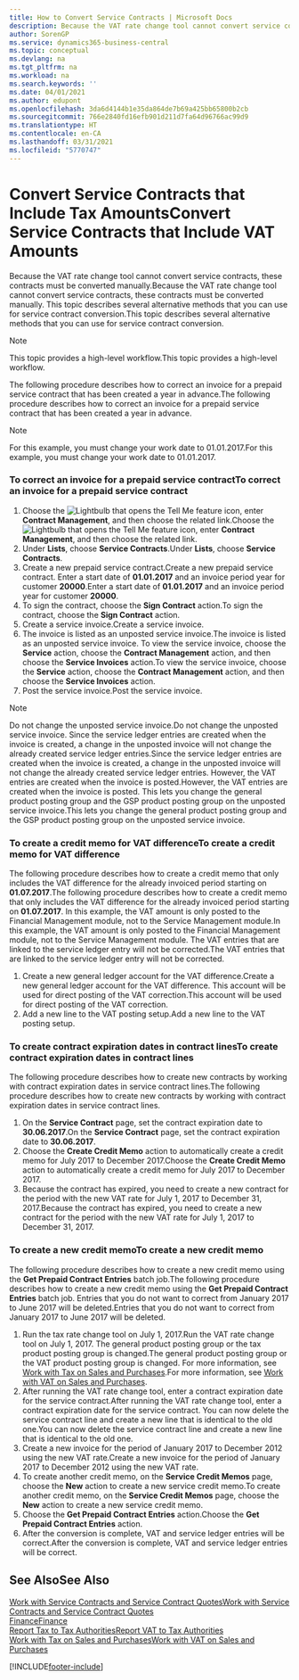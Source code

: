 ```yaml
---
title: How to Convert Service Contracts | Microsoft Docs
description: Because the VAT rate change tool cannot convert service contracts, these contracts must be converted manually. This topic describes several alternative methods that you can use for service contract conversion.
author: SorenGP
ms.service: dynamics365-business-central
ms.topic: conceptual
ms.devlang: na
ms.tgt_pltfrm: na
ms.workload: na
ms.search.keywords: ''
ms.date: 04/01/2021
ms.author: edupont
ms.openlocfilehash: 3da6d4144b1e35da864de7b69a425bb65800b2cb
ms.sourcegitcommit: 766e2840fd16efb901d211d7fa64d96766ac99d9
ms.translationtype: HT
ms.contentlocale: en-CA
ms.lasthandoff: 03/31/2021
ms.locfileid: "5770747"
---
```

# <a name="convert-service-contracts-that-include-vat-amounts"></a><span data-ttu-id="30944-104">Convert Service Contracts that Include Tax Amounts</span><span class="sxs-lookup"><span data-stu-id="30944-104">Convert Service Contracts that Include VAT Amounts</span></span>
<span data-ttu-id="30944-105">Because the VAT rate change tool cannot convert service contracts, these contracts must be converted manually.</span><span class="sxs-lookup"><span data-stu-id="30944-105">Because the VAT rate change tool cannot convert service contracts, these contracts must be converted manually.</span></span> <span data-ttu-id="30944-106">This topic describes several alternative methods that you can use for service contract conversion.</span><span class="sxs-lookup"><span data-stu-id="30944-106">This topic describes several alternative methods that you can use for service contract conversion.</span></span>  

> [!NOTE]  
>  <span data-ttu-id="30944-107">This topic provides a high-level workflow.</span><span class="sxs-lookup"><span data-stu-id="30944-107">This topic provides a high-level workflow.</span></span>  

 <span data-ttu-id="30944-108">The following procedure describes how to correct an invoice for a prepaid service contract that has been created a year in advance.</span><span class="sxs-lookup"><span data-stu-id="30944-108">The following procedure describes how to correct an invoice for a prepaid service contract that has been created a year in advance.</span></span>  

> [!NOTE]  
>  <span data-ttu-id="30944-109">For this example, you must change your work date to 01.01.2017.</span><span class="sxs-lookup"><span data-stu-id="30944-109">For this example, you must change your work date to 01.01.2017.</span></span>  

### <a name="to-correct-an-invoice-for-a-prepaid-service-contract"></a><span data-ttu-id="30944-110">To correct an invoice for a prepaid service contract</span><span class="sxs-lookup"><span data-stu-id="30944-110">To correct an invoice for a prepaid service contract</span></span>  
1. <span data-ttu-id="30944-111">Choose the ![Lightbulb that opens the Tell Me feature](media/ui-search/search_small.png "Tell me what you want to do") icon, enter **Contract Management**, and then choose the related link.</span><span class="sxs-lookup"><span data-stu-id="30944-111">Choose the ![Lightbulb that opens the Tell Me feature](media/ui-search/search_small.png "Tell me what you want to do") icon, enter **Contract Management**, and then choose the related link.</span></span>  
2. <span data-ttu-id="30944-112">Under **Lists**, choose **Service Contracts**.</span><span class="sxs-lookup"><span data-stu-id="30944-112">Under **Lists**, choose **Service Contracts**.</span></span>  
3. <span data-ttu-id="30944-113">Create a new prepaid service contract.</span><span class="sxs-lookup"><span data-stu-id="30944-113">Create a new prepaid service contract.</span></span> <span data-ttu-id="30944-114">Enter a start date of **01.01.2017** and an invoice period year for customer **20000**.</span><span class="sxs-lookup"><span data-stu-id="30944-114">Enter a start date of **01.01.2017** and an invoice period year for customer **20000**.</span></span>  
4. <span data-ttu-id="30944-115">To sign the contract, choose the **Sign Contract** action.</span><span class="sxs-lookup"><span data-stu-id="30944-115">To sign the contract, choose the **Sign Contract** action.</span></span>  
5. <span data-ttu-id="30944-116">Create a service invoice.</span><span class="sxs-lookup"><span data-stu-id="30944-116">Create a service invoice.</span></span>
6. <span data-ttu-id="30944-117">The invoice is listed as an unposted service invoice.</span><span class="sxs-lookup"><span data-stu-id="30944-117">The invoice is listed as an unposted service invoice.</span></span> <span data-ttu-id="30944-118">To view the service invoice, choose the **Service** action, choose the **Contract Management** action, and then choose the **Service Invoices** action.</span><span class="sxs-lookup"><span data-stu-id="30944-118">To view the service invoice, choose the **Service** action, choose the **Contract Management** action, and then choose the **Service Invoices** action.</span></span>  
7. <span data-ttu-id="30944-119">Post the service invoice.</span><span class="sxs-lookup"><span data-stu-id="30944-119">Post the service invoice.</span></span>  

> [!NOTE]  
>  <span data-ttu-id="30944-120">Do not change the unposted service invoice.</span><span class="sxs-lookup"><span data-stu-id="30944-120">Do not change the unposted service invoice.</span></span> <span data-ttu-id="30944-121">Since the service ledger entries are created when the invoice is created, a change in the unposted invoice will not change the already created service ledger entries.</span><span class="sxs-lookup"><span data-stu-id="30944-121">Since the service ledger entries are created when the invoice is created, a change in the unposted invoice will not change the already created service ledger entries.</span></span> <span data-ttu-id="30944-122">However, the VAT entries are created when the invoice is posted.</span><span class="sxs-lookup"><span data-stu-id="30944-122">However, the VAT entries are created when the invoice is posted.</span></span> <span data-ttu-id="30944-123">This lets you change the general product posting group and the GSP product posting group on the unposted service invoice.</span><span class="sxs-lookup"><span data-stu-id="30944-123">This lets you change the general product posting group and the GSP product posting group on the unposted service invoice.</span></span>  

### <a name="to-create-a-credit-memo-for-vat-difference"></a><span data-ttu-id="30944-124">To create a credit memo for VAT difference</span><span class="sxs-lookup"><span data-stu-id="30944-124">To create a credit memo for VAT difference</span></span>  
<span data-ttu-id="30944-125">The following procedure describes how to create a credit memo that only includes the VAT difference for the already invoiced period starting on **01.07.2017**.</span><span class="sxs-lookup"><span data-stu-id="30944-125">The following procedure describes how to create a credit memo that only includes the VAT difference for the already invoiced period starting on **01.07.2017**.</span></span> <span data-ttu-id="30944-126">In this example, the VAT amount is only posted to the Financial Management module, not to the Service Management module.</span><span class="sxs-lookup"><span data-stu-id="30944-126">In this example, the VAT amount is only posted to the Financial Management module, not to the Service Management module.</span></span> <span data-ttu-id="30944-127">The VAT entries that are linked to the service ledger entry will not be corrected.</span><span class="sxs-lookup"><span data-stu-id="30944-127">The VAT entries that are linked to the service ledger entry will not be corrected.</span></span>  

1. <span data-ttu-id="30944-128">Create a new general ledger account for the VAT difference.</span><span class="sxs-lookup"><span data-stu-id="30944-128">Create a new general ledger account for the VAT difference.</span></span> <span data-ttu-id="30944-129">This account will be used for direct posting of the VAT correction.</span><span class="sxs-lookup"><span data-stu-id="30944-129">This account will be used for direct posting of the VAT correction.</span></span>  
2. <span data-ttu-id="30944-130">Add a new line to the VAT posting setup.</span><span class="sxs-lookup"><span data-stu-id="30944-130">Add a new line to the VAT posting setup.</span></span>  

### <a name="to-create-contract-expiration-dates-in-contract-lines"></a><span data-ttu-id="30944-131">To create contract expiration dates in contract lines</span><span class="sxs-lookup"><span data-stu-id="30944-131">To create contract expiration dates in contract lines</span></span>  
<span data-ttu-id="30944-132">The following procedure describes how to create new contracts by working with contract expiration dates in service contract lines.</span><span class="sxs-lookup"><span data-stu-id="30944-132">The following procedure describes how to create new contracts by working with contract expiration dates in service contract lines.</span></span>  

1. <span data-ttu-id="30944-133">On the **Service Contract** page, set the contract expiration date to **30.06.2017**.</span><span class="sxs-lookup"><span data-stu-id="30944-133">On the **Service Contract** page, set the contract expiration date to **30.06.2017**.</span></span>  
2. <span data-ttu-id="30944-134">Choose the **Create Credit Memo** action to automatically create a credit memo for July 2017 to December 2017.</span><span class="sxs-lookup"><span data-stu-id="30944-134">Choose the **Create Credit Memo** action to automatically create a credit memo for July 2017 to December 2017.</span></span>  
3. <span data-ttu-id="30944-135">Because the contract has expired, you need to create a new contract for the period with the new VAT rate for July 1, 2017 to December 31, 2017.</span><span class="sxs-lookup"><span data-stu-id="30944-135">Because the contract has expired, you need to create a new contract for the period with the new VAT rate for July 1, 2017 to December 31, 2017.</span></span>  

### <a name="to-create-a-new-credit-memo"></a><span data-ttu-id="30944-136">To create a new credit memo</span><span class="sxs-lookup"><span data-stu-id="30944-136">To create a new credit memo</span></span>  
<span data-ttu-id="30944-137">The following procedure describes how to create a new credit memo using the **Get Prepaid Contract Entries** batch job.</span><span class="sxs-lookup"><span data-stu-id="30944-137">The following procedure describes how to create a new credit memo using the **Get Prepaid Contract Entries** batch job.</span></span> <span data-ttu-id="30944-138">Entries that you do not want to correct from January 2017 to June 2017 will be deleted.</span><span class="sxs-lookup"><span data-stu-id="30944-138">Entries that you do not want to correct from January 2017 to June 2017 will be deleted.</span></span>  

1. <span data-ttu-id="30944-139">Run the tax rate change tool on July 1, 2017.</span><span class="sxs-lookup"><span data-stu-id="30944-139">Run the VAT rate change tool on July 1, 2017.</span></span> <span data-ttu-id="30944-140">The general product posting group or the tax product posting group is changed.</span><span class="sxs-lookup"><span data-stu-id="30944-140">The general product posting group or the VAT product posting group is changed.</span></span> <span data-ttu-id="30944-141">For more information, see [Work with Tax on Sales and Purchases](finance-work-with-vat.md).</span><span class="sxs-lookup"><span data-stu-id="30944-141">For more information, see [Work with VAT on Sales and Purchases](finance-work-with-vat.md).</span></span>  
2. <span data-ttu-id="30944-142">After running the VAT rate change tool, enter a contract expiration date for the service contract.</span><span class="sxs-lookup"><span data-stu-id="30944-142">After running the VAT rate change tool, enter a contract expiration date for the service contract.</span></span> <span data-ttu-id="30944-143">You can now delete the service contract line and create a new line that is identical to the old one.</span><span class="sxs-lookup"><span data-stu-id="30944-143">You can now delete the service contract line and create a new line that is identical to the old one.</span></span>  
3. <span data-ttu-id="30944-144">Create a new invoice for the period of January 2017 to December 2012 using the new VAT rate.</span><span class="sxs-lookup"><span data-stu-id="30944-144">Create a new invoice for the period of January 2017 to December 2012 using the new VAT rate.</span></span>  
4. <span data-ttu-id="30944-145">To create another credit memo, on the **Service Credit Memos** page, choose the **New** action to create a new service credit memo.</span><span class="sxs-lookup"><span data-stu-id="30944-145">To create another credit memo, on the **Service Credit Memos** page, choose the **New** action to create a new service credit memo.</span></span>  
5. <span data-ttu-id="30944-146">Choose the **Get Prepaid Contract Entries** action.</span><span class="sxs-lookup"><span data-stu-id="30944-146">Choose the **Get Prepaid Contract Entries** action.</span></span>  
6. <span data-ttu-id="30944-147">After the conversion is complete, VAT and service ledger entries will be correct.</span><span class="sxs-lookup"><span data-stu-id="30944-147">After the conversion is complete, VAT and service ledger entries will be correct.</span></span>  

## <a name="see-also"></a><span data-ttu-id="30944-148">See Also</span><span class="sxs-lookup"><span data-stu-id="30944-148">See Also</span></span>  
[<span data-ttu-id="30944-149">Work with Service Contracts and Service Contract Quotes</span><span class="sxs-lookup"><span data-stu-id="30944-149">Work with Service Contracts and Service Contract Quotes</span></span>](service-how-to-create-service-contracts-and-service-contract-quotes.md)  
[<span data-ttu-id="30944-150">Finance</span><span class="sxs-lookup"><span data-stu-id="30944-150">Finance</span></span>](finance.md)  
[<span data-ttu-id="30944-151">Report Tax to Tax Authorities</span><span class="sxs-lookup"><span data-stu-id="30944-151">Report VAT to Tax Authorities</span></span>](finance-how-report-vat.md)  
[<span data-ttu-id="30944-152">Work with Tax on Sales and Purchases</span><span class="sxs-lookup"><span data-stu-id="30944-152">Work with VAT on Sales and Purchases</span></span>](finance-work-with-vat.md)  


[!INCLUDE[footer-include](includes/footer-banner.md)]